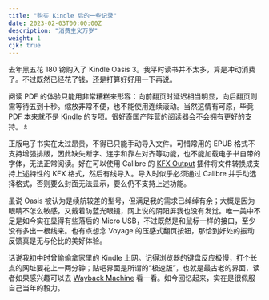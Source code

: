 ```yaml
---
title: "购买 Kindle 后的一些记录"
date: 2023-02-03T00:00:00Z
description: "消费主义万岁"
weight: 1
cjk: true
---
```


去年黑五花 180 镑购入了 Kindle Oasis 3。我平时读书并不太多，算是冲动消费了。不过既然已经花了钱，还是打算好好用一下再说。

阅读 PDF 的体验只能用非常糟糕来形容：向前翻页时延迟相当明显，向后翻页则需等待五到十秒。缩放非常不便，也不能使用连续滚动。当然这情有可原，毕竟 PDF 本来就不是 Kindle 的专项。很好奇国产阵营的阅读器会不会拥有更好的支持。♗

正版电子书实在太过昂贵，不得已只能手动导入文件。可惜常用的 EPUB 格式不支持增强排版，因此缺失断字、连字和靠左对齐等功能，也不能加载电子书自带的字体，无法正常阅读。好在可以使用 Calibre 的 [KFX Output](https://www.mobileread.com/forums/showthread.php?t=272407) 插件将文件转换成支持上述特性的 KFX 格式，然后有线导入。导入时似乎必须通过 Calibre 并手动选择格式，否则要么封面无法显示，要么仍不支持上述功能。

虽说 Oasis 被认为是续航较差的型号，但满足我的需求已绰绰有余；大概是因为眼睛不怎么敏感，又戴着防蓝光眼镜，网上说的阴阳屏我也没有发觉。唯一美中不足是如今实在显得有些落后的 Micro USB，不过既然是和鼠标一样的接口，至少没有多出一根线来。也有点想念 Voyage 的压感式翻页按钮，那恰到好处的振动反馈真是无与伦比的美好体验。

话说我初中时曾偷偷拿家里的 Kindle 上网。记得浏览器的键盘反应极慢，打个长点的网址要花上一两分钟；贴吧界面是所谓的“极速版”，也就是最古老的界面，读者如果感兴趣可以去 [Wayback Machine](https://web.archive.org/web/20060613093047/http://tieba.baidu.com/f?ct=486539264&cm=58580&tn=baiduForumIndex) 看一看。如今回忆起来，实在是很佩服自己当年的毅力。